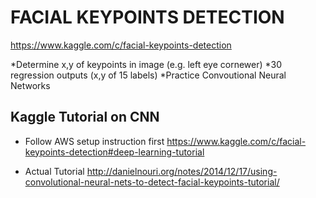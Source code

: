 # FACIAL KEYPOINTS DETECTION

https://www.kaggle.com/c/facial-keypoints-detection

*Determine x,y of keypoints in image (e.g. left eye cornewer)
*30 regression outputs (x,y of 15 labels)
*Practice Convoutional Neural Networks

## Kaggle Tutorial on CNN

* Follow AWS setup instruction first
https://www.kaggle.com/c/facial-keypoints-detection#deep-learning-tutorial

* Actual Tutorial
http://danielnouri.org/notes/2014/12/17/using-convolutional-neural-nets-to-detect-facial-keypoints-tutorial/

